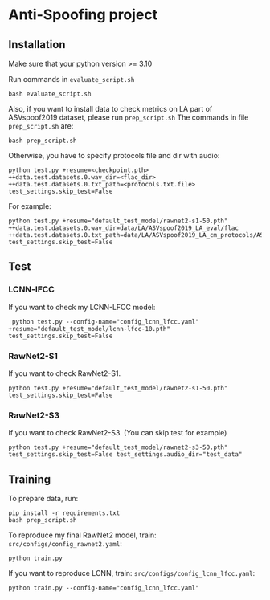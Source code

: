 # Anti-Spoofing project


## Installation

Make sure that your python version >= 3.10

Run commands in `evaluate_script.sh`
```shell 
bash evaluate_script.sh
```

Also, if you want to install data to check metrics on LA part of ASVspoof2019 dataset, please run `prep_script.sh`
The commands in file `prep_script.sh` are: 

```shell
bash prep_script.sh
```
Otherwise, you have to specify protocols file and dir with audio: 
```shell
python test.py +resume=<checkpoint.pth> ++data.test.datasets.0.wav_dir=<flac_dir> ++data.test.datasets.0.txt_path=<protocols.txt.file> test_settings.skip_test=False
```
For example:
```shell
python test.py +resume="default_test_model/rawnet2-s1-50.pth" ++data.test.datasets.0.wav_dir=data/LA/ASVspoof2019_LA_eval/flac ++data.test.datasets.0.txt_path=data/LA/ASVspoof2019_LA_cm_protocols/ASVspoof2019.LA.cm.eval.trl.txt test_settings.skip_test=False
```
## Test

### LCNN-lFCC

If you want to check my LCNN-LFCC model: 
```shell
 python test.py --config-name="config_lcnn_lfcc.yaml" +resume="default_test_model/lcnn-lfcc-10.pth" test_settings.skip_test=False
```

### RawNet2-S1
If you want to check RawNet2-S1. 
```shell
python test.py +resume="default_test_model/rawnet2-s1-50.pth" test_settings.skip_test=False
```

### RawNet2-S3
If you want to check RawNet2-S3. (You can skip test for example)
```shell
python test.py +resume="default_test_model/rawnet2-s3-50.pth" test_settings.skip_test=False test_settings.audio_dir="test_data"
```

## Training
To prepare data, run: 
```shell
pip install -r requirements.txt
bash prep_script.sh
```

To reproduce my final RawNet2 model, train: `src/configs/config_rawnet2.yaml`: 
```shell
python train.py
```
If you want to reproduce LCNN, train: `src/configs/config_lcnn_lfcc.yaml`:
```shell
python train.py --config-name="config_lcnn_lfcc.yaml"
```
